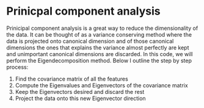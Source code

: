 # Prinicpal component analysis 

Prinicipal component analysis is a great way to reduce the dimensionality of the data. It can be thought of as a variance conserving method where the data is projected onto canonical dimension and of those canonical dimensions the ones that explains the variance almost perfectly are kept and unimportant canonical dimensions are discarded. In this code, we will perform the Eigendecomposition method. Below I outline the step by step process:

1. Find the covariance matrix of all the features
2. Compute the Eigenvalues and Eigenvectors of the covariance matrix
3. Keep the Eigenvectors desired and discard the rest
4. Project the data onto this new Eigenvector direction
